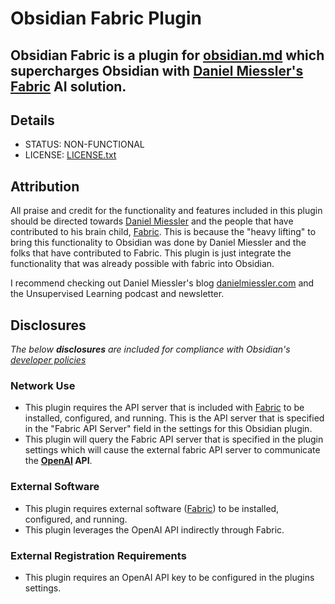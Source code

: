 # Obsidian Fabric Plugin

## Obsidian Fabric is a plugin for [obsidian.md](https://obsidian.md) which supercharges Obsidian with [Daniel Miessler's](https://github.com/danielmiesser) [Fabric](https://github.com/danielmiessler/fabric) AI solution.

## Details

- STATUS: NON-FUNCTIONAL
- LICENSE: [LICENSE.txt](./LICENSE.txt)

## Attribution

All praise and credit for the functionality and features included in this plugin should be directed towards [Daniel Miessler](https://github.com/danielmiessler) and the people that have contributed to his brain child, [Fabric](https://github.com/danielmiessler/fabric). This is because the "heavy lifting" to bring this functionality to Obsidian was done by Daniel Miessler and the folks that have contributed to Fabric. This plugin is just integrate the functionality that was already possible with fabric into Obsidian.


I recommend checking out Daniel Miessler's blog [danielmiessler.com](https://danielmiessler.com) and the Unsupervised Learning podcast and newsletter.

## Disclosures

*The below **disclosures** are included for compliance with Obsidian's [developer policies](https://docs.obsidian.md/Developer+policies)*

### Network Use
- This plugin requires the API server that is included with [Fabric](https://github.com/danielmiessler/fabric) to be installed, configured, and running. This is the API server that is specified in the "Fabric API Server" field in the settings for this Obsidian plugin.
- This plugin will query the Fabric API server that is specified in the plugin settings which will cause the external fabric API server to communicate the **[OpenAI](https://openai.com/product) API**.

### External Software
- This plugin requires external software ([Fabric](https://github.com/danielmiessler/fabric)) to be installed, configured, and running.
- This plugin leverages the OpenAI API indirectly through Fabric.

### External Registration Requirements
- This plugin requires an OpenAI API key to be configured in the plugins settings.
